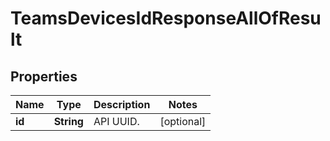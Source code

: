 

# TeamsDevicesIdResponseAllOfResult


## Properties

| Name | Type | Description | Notes |
|------------ | ------------- | ------------- | -------------|
|**id** | **String** | API UUID. |  [optional] |



